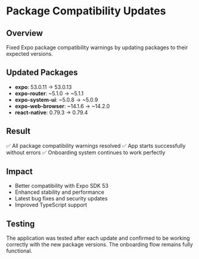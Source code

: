 # Package Compatibility Updates

## Overview
Fixed Expo package compatibility warnings by updating packages to their expected versions.

## Updated Packages
- **expo**: 53.0.11 → 53.0.13
- **expo-router**: ~5.1.0 → ~5.1.1  
- **expo-system-ui**: ~5.0.8 → ~5.0.9
- **expo-web-browser**: ~14.1.6 → ~14.2.0
- **react-native**: 0.79.3 → 0.79.4

## Result
✅ All package compatibility warnings resolved
✅ App starts successfully without errors
✅ Onboarding system continues to work perfectly

## Impact
- Better compatibility with Expo SDK 53
- Enhanced stability and performance
- Latest bug fixes and security updates
- Improved TypeScript support

## Testing
The application was tested after each update and confirmed to be working correctly with the new package versions. The onboarding flow remains fully functional. 